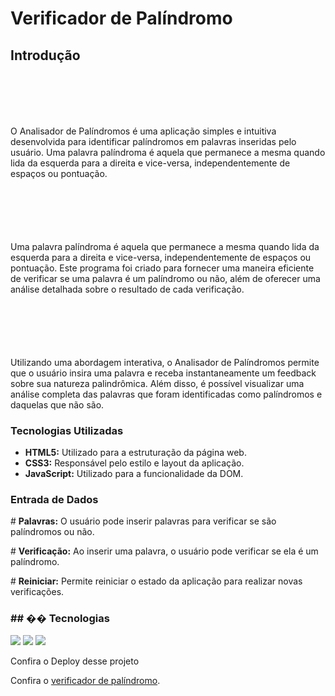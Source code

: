 <h1>Verificador de Palíndromo</h1>

## Introdução

<p style="margin-top: 100px; margin-bottom: 10px;">O Analisador de Palíndromos é uma aplicação simples e intuitiva desenvolvida para identificar palíndromos em palavras inseridas pelo usuário. Uma palavra palíndroma é aquela que permanece a mesma quando lida da esquerda para a direita e vice-versa, independentemente de espaços ou pontuação.</p>

<p style="margin-top: 100px; margin-bottom: 10px;">Uma palavra palíndroma é aquela que permanece a mesma quando lida da esquerda para a direita e vice-versa, independentemente de espaços ou pontuação. Este programa foi criado para fornecer uma maneira eficiente de verificar se uma palavra é um palíndromo ou não, além de oferecer uma análise detalhada sobre o resultado de cada verificação.</p>

<p style="margin-top: 100px; margin-bottom: 10px;">Utilizando uma abordagem interativa, o Analisador de Palíndromos permite que o usuário insira uma palavra e receba instantaneamente um feedback sobre sua natureza palindrômica. Além disso, é possível visualizar uma análise completa das palavras que foram identificadas como palíndromos e daquelas que não são.</p>



<h3>Tecnologias Utilizadas</h3>
<ul>
    <li><b>HTML5:</b> Utilizado para a estruturação da página web.</li>
    <li><b>CSS3:</b> Responsável pelo estilo e layout da aplicação.</li>
    <li><b>JavaScript:</b> Utilizado para a funcionalidade da DOM.</li>
</ul>

<h3>Entrada de Dados</h3>

<p> # <b>Palavras:</b> O usuário pode inserir palavras para verificar se são palíndromos ou não.</p>
<p> # <b>Verificação:</b> Ao inserir uma palavra, o usuário pode verificar se ela é um palíndromo.</p>
<p> # <b>Reiniciar:</b> Permite reiniciar o estado da aplicação para realizar novas verificações.</p>

<h3>## �� Tecnologias</h3>
<div>
  <img src="https://img.shields.io/badge/HTML-239120?style=for-the-badge&logo=html5&logoColor=white">
  <img src="https://img.shields.io/badge/CSS-239120?&style=for-the-badge&logo=css3&logoColor=white">
  <img src="https://img.shields.io/badge/JavaScript-F7DF1E?style=for-the-badge&logo=javascript&logoColor=black">
</div>

<p>Confira o Deploy desse projeto</p>
    <p>Confira o <a href="https://analise-palindromo.vercel.app/">verificador de palíndromo</a>.</p>
